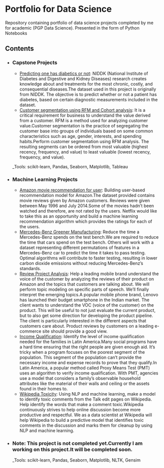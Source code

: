 # Portfolio for Data Science
Repository containing portfolio of data science projects completed by me for academic (PGP Data Science). Presented in the form of Python Notebooks

## Contents

- ### Capstone Projects

	- [Predicting one has diabetics or not](https://github.com/sayarsamanta/Data-Science-Projects/blob/main/Healthcare%20Diabetics/healthcare_pgp_sayar_samanta.ipynb): NIDDK (National Institute of Diabetes and Digestive and Kidney Diseases) research creates knowledge about and treatments for the most chronic, costly, and consequential diseases.The dataset used in this project is originally from NIDDK. The objective is to predict whether or not a patient has diabetes, based on certain diagnostic measurements included in the dataset.
	- [Customer segmentation using RFM and Cohort analysis](https://github.com/sayarsamanta/Data-Science-Projects/blob/main/Retail%20Analysys/retail_sayar_pgp_capstone.ipynb): It is a critical requirement for business to understand the value derived from a customer. RFM is a method used for analyzing customer value.Customer segmentation is the practice of segregating the customer base into groups of individuals based on some common characteristics such as age, gender, interests, and spending habits.Perform customer segmentation using RFM analysis. The resulting segments can be ordered from most valuable (highest recency, frequency, and value) to least valuable (lowest recency, frequency, and value).

	_Tools: scikit-learn, Pandas, Seaborn, Matplotlib, Tableau

- ### Machine Learning Projects
	- [Amazon movie recommendation for user](https://github.com/sayarsamanta/Data-Science-Projects/blob/main/Amazon%20Recommendation/RecommendationExample.ipynb): Building user-based recommendation model for Amazon.The dataset provided contains movie reviews given by Amazon customers. Reviews were given between May 1996 and July 2014.Some of the movies hadn’t been watched and therefore, are not rated by the users. Netflix would like to take this as an opportunity and build a machine learning recommendation algorithm which provides the ratings for each of the users.
 	- [Mercedes-Benz Greener Manufacturing](https://github.com/sayarsamanta/Data-Science-Projects/blob/main/Mercedes%20Benz/Mercedes-Benz%20Greener%20Manufacturing%20Sayar%20Samanta.ipynb): Reduce the time a Mercedes-Benz spends on the test bench.We are required to reduce the time that cars spend on the test bench. Others will work with a dataset representing different permutations of features in a Mercedes-Benz car to predict the time it takes to pass testing. Optimal algorithms will contribute to faster testing, resulting in lower carbon dioxide emissions without reducing Mercedes-Benz’s standards.
 	- [Review Project Analysis](https://github.com/sayarsamanta/Data-Science-Projects/blob/main/Review%20Project%20Analysis/K8ReviewLDA_Sayar_Samanta.ipynb):
Help a leading mobile brand understand the voice of the customer by analyzing the reviews of their product on Amazon and the topics that customers are talking about. We will perform topic modeling on specific parts of speech. We’ll finally interpret the emerging topics.A popular mobile phone brand, Lenovo has launched their budget smartphone in the Indian market. The client wants to understand the VOC (voice of the customer) on the product. This will be useful to not just evaluate the current product, but to also get some direction for developing the product pipeline. The client is particularly interested in the different aspects that customers care about. Product reviews by customers on a leading e-commerce site should provide a good view.
	- [Income Qualification](https://github.com/sayarsamanta/Data-Science-Projects/blob/main/Income%20Qualification/Income_Qualification_Sayar_Samanta_2.ipynb):
Identify the level of income qualification needed for the families in Latin America.Many social programs have a hard time ensuring that the right people are given enough aid. It’s tricky when a program focuses on the poorest segment of the population. This segment of the population can’t provide the necessary income and expense records to prove that they qualify.In Latin America, a popular method called Proxy Means Test (PMT) uses an algorithm to verify income qualification. With PMT, agencies use a model that considers a family’s observable household attributes like the material of their walls and ceiling or the assets found in their homes to.
	- [Wikipedia Toxicity](https://github.com/sayarsamanta/Data-Science-Projects/blob/main/Wikipedia%20Toxicity/wikipedia_toxic_comments.ipynb):
Using NLP and machine learning, make a model to identify toxic comments from the Talk edit pages on Wikipedia. Help identify the words that make a comment toxic.Wikipedia continuously strives to help online discussion become more productive and respectful. We as a data scientist at Wikipedia will help Wikipedia to build a predictive model that identifies toxic comments in the discussion and marks them for cleanup by using NLP and machine learning.

- ### Note: This project is not completed yet.Currently I am working on this project.It will be completed soon.


	_Tools: scikit-learn, Pandas, Seaborn, Matplotlib, NLTK, Gensim
